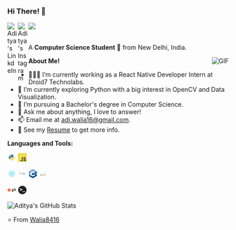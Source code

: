 
<h3 title="hehehe"> Hi There! 👋</h3>

<a href="https://www.linkedin.com/in/aditya-walia16/">
  <img align="left" alt="Aditya's LinkdeIn" width="24px" src="https://cdn.jsdelivr.net/npm/simple-icons@v3/icons/linkedin.svg" />
</a>
<a href="https://www.instagram.com/adi_walia/">
  <img align="left" alt="Aditya's Instagram" width="24px" src="https://cdn.jsdelivr.net/npm/simple-icons@v3/icons/instagram.svg" />
</a>
<img src="https://komarev.com/ghpvc/?username=Walia8416&color=blueviolet" align="left">



<br />
<br />

A **Computer Science Student** 🚀 from New Delhi, India.
 

  <img align="right" alt="GIF" src="https://c.tenor.com/z4_HKSF6Nx8AAAAC/typing-jim-carrey.gif" />

**About Me!**

- 👨🏽‍💻 I’m currently working as a React Native Developer Intern at Droid7 Technolabs.
- 🌱 I’m currently exploring Python with a big interest in OpenCV and Data Visualization. 
- 💼 I’m pursuing a Bachelor's degree in Computer Science.
- 💬 Ask me about anything, I love to answer!
- 📫 Email me at [adi.walia16@gmail.com](mailto:adi.walia16@gmail.com).
- 📝 See my [Resume](https://drive.google.com/file/d/1Oc4_huqck9GZznlTOefZ4b-35E4T24DH/view?usp=sharing) to get more info.


**Languages and Tools:**  


<code><img height="20" src="https://raw.githubusercontent.com/github/explore/80688e429a7d4ef2fca1e82350fe8e3517d3494d/topics/python/python.png"></code>
<code><img height="20" src="https://raw.githubusercontent.com/github/explore/80688e429a7d4ef2fca1e82350fe8e3517d3494d/topics/javascript/javascript.png"></code>

<code><img height="20" src="https://raw.githubusercontent.com/github/explore/80688e429a7d4ef2fca1e82350fe8e3517d3494d/topics/react/react.png"></code>
<code><img height="20" src="https://raw.githubusercontent.com/github/explore/80688e429a7d4ef2fca1e82350fe8e3517d3494d/topics/java/java.png"></code>
<code><img height="20" src="https://raw.githubusercontent.com/github/explore/80688e429a7d4ef2fca1e82350fe8e3517d3494d/topics/cpp/cpp.png"></code>
<code><img height="20" src="https://raw.githubusercontent.com/github/explore/80688e429a7d4ef2fca1e82350fe8e3517d3494d/topics/mysql/mysql.png"></code>

<code><img height="20" src="https://raw.githubusercontent.com/github/explore/80688e429a7d4ef2fca1e82350fe8e3517d3494d/topics/git/git.png"></code>
<code><img height="20" src="https://raw.githubusercontent.com/github/explore/80688e429a7d4ef2fca1e82350fe8e3517d3494d/topics/terminal/terminal.png"></code>

<img src="https://github-readme-stats.vercel.app/api?username=Walia8416&show_icons=true&hide_border=true&count_private=true&theme=dark&icon_color=fad000" alt="Aditya's GitHub Stats">

⭐️ From [Walia8416](https://github.com/Walia8416)


